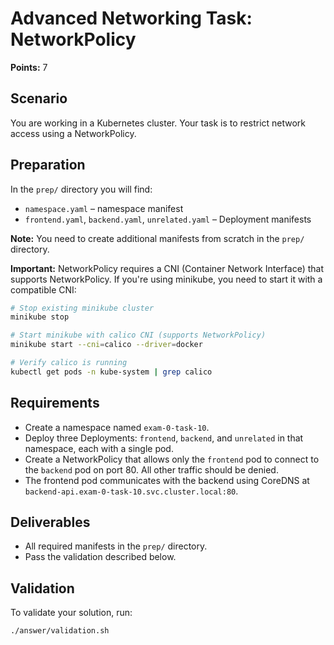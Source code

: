 # Advanced Networking Task: NetworkPolicy

**Points:** 7

## Scenario
You are working in a Kubernetes cluster. Your task is to restrict network access using a NetworkPolicy.

## Preparation
In the `prep/` directory you will find:
- `namespace.yaml` – namespace manifest
- `frontend.yaml`, `backend.yaml`, `unrelated.yaml` – Deployment manifests

**Note:** You need to create additional manifests from scratch in the `prep/` directory.

**Important:** NetworkPolicy requires a CNI (Container Network Interface) that supports NetworkPolicy. If you're using minikube, you need to start it with a compatible CNI:

```sh
# Stop existing minikube cluster
minikube stop

# Start minikube with calico CNI (supports NetworkPolicy)
minikube start --cni=calico --driver=docker

# Verify calico is running
kubectl get pods -n kube-system | grep calico
```

## Requirements
- Create a namespace named `exam-0-task-10`.
- Deploy three Deployments: `frontend`, `backend`, and `unrelated` in that namespace, each with a single pod.
- Create a NetworkPolicy that allows only the `frontend` pod to connect to the `backend` pod on port 80. All other traffic should be denied.
- The frontend pod communicates with the backend using CoreDNS at `backend-api.exam-0-task-10.svc.cluster.local:80`.

## Deliverables
- All required manifests in the `prep/` directory.
- Pass the validation described below.

## Validation
To validate your solution, run:

```sh
./answer/validation.sh
```
